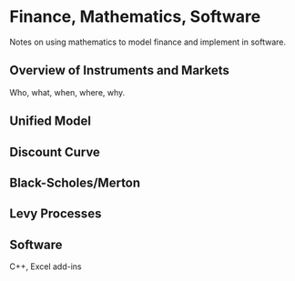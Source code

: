 # Finance, Mathematics, Software

Notes on using mathematics to model finance and implement in software.

## Overview of Instruments and Markets

Who, what, when, where, why.

## Unified Model

## Discount Curve

## Black-Scholes/Merton

## Levy Processes

## Software

C++, Excel add-ins

